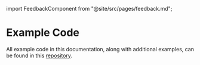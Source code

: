 import FeedbackComponent from "@site/src/pages/feedback.md";

# Example Code

All example code in this documentation, along with additional examples, can be found in this [repository](https://github.com/LIT-Protocol/developer-guides-code/tree/master).

<FeedbackComponent/>
